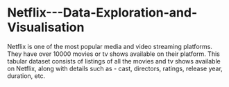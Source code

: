 # Netflix---Data-Exploration-and-Visualisation
Netflix is one of the most popular media and video streaming platforms. They have over 10000 movies or tv shows available on their platform. This tabular dataset consists of listings of all the movies and tv shows available on Netflix, along with details such as - cast, directors, ratings, release year, duration, etc.
